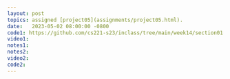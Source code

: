 ```yaml
---
layout: post
topics: assigned [project05](assignments/project05.html). 
date:   2023-05-02 08:00:00 -0800
code1: https://github.com/cs221-s23/inclass/tree/main/week14/section01
video1: 
notes1: 
notes2: 
video2: 
code2:  
---
```

